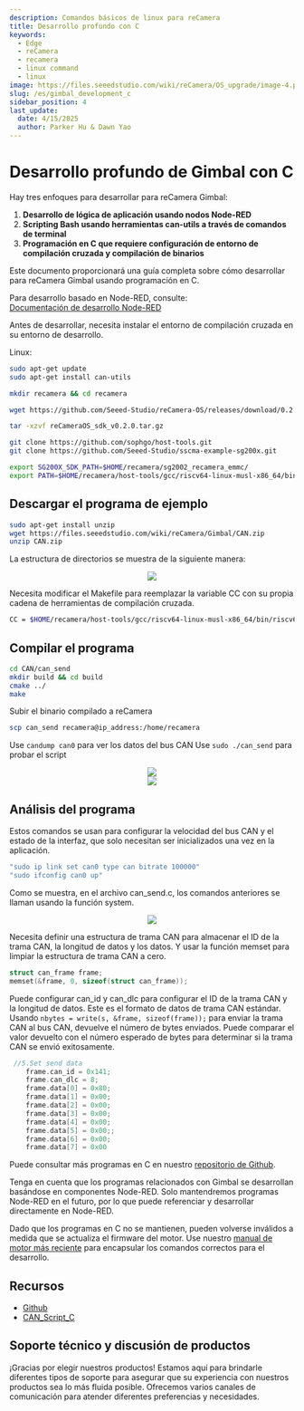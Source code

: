 ```yaml
---
description: Comandos básicos de linux para reCamera
title: Desarrollo profundo con C
keywords:
  - Edge
  - reCamera
  - recamera
  - linux command
  - linux
image: https://files.seeedstudio.com/wiki/reCamera/OS_upgrade/image-4.png
slug: /es/gimbal_development_c
sidebar_position: 4
last_update:
  date: 4/15/2025
  author: Parker Hu & Dawn Yao
---
```


# Desarrollo profundo de Gimbal con C

Hay tres enfoques para desarrollar para reCamera Gimbal:

1. **Desarrollo de lógica de aplicación usando nodos Node-RED**
2. **Scripting Bash usando herramientas can-utils a través de comandos de terminal**  
3. **Programación en C que requiere configuración de entorno de compilación cruzada y compilación de binarios**

Este documento proporcionará una guía completa sobre cómo desarrollar para reCamera Gimbal usando programación en C.

Para desarrollo basado en Node-RED, consulte:  
[Documentación de desarrollo Node-RED](https://wiki.seeedstudio.com/es/recamera_gimbal_node_red/)

Antes de desarrollar, necesita instalar el entorno de compilación cruzada en su entorno de desarrollo.

Linux:

```bash
sudo apt-get update
sudo apt-get install can-utils

mkdir recamera && cd recamera

wget https://github.com/Seeed-Studio/reCamera-OS/releases/download/0.2.0/reCameraOS_sdk_v0.2.0.tar.gz

tar -xzvf reCameraOS_sdk_v0.2.0.tar.gz

git clone https://github.com/sophgo/host-tools.git
git clone https://github.com/Seeed-Studio/sscma-example-sg200x.git

export SG200X_SDK_PATH=$HOME/recamera/sg2002_recamera_emmc/
export PATH=$HOME/recamera/host-tools/gcc/riscv64-linux-musl-x86_64/bin:$PATH

```
## Descargar el programa de ejemplo

```bash
sudo apt-get install unzip
wget https://files.seeedstudio.com/wiki/reCamera/Gimbal/CAN.zip
unzip CAN.zip
```
La estructura de directorios se muestra de la siguiente manera:

<div align="center"><img width={600} src="https://files.seeedstudio.com/wiki/reCamera/Gimbal/CAN_Directory.png" /></div>

Necesita modificar el Makefile para reemplazar la variable CC con su propia cadena de herramientas de compilación cruzada.

```bash
CC = $HOME/recamera/host-tools/gcc/riscv64-linux-musl-x86_64/bin/riscv64-unknown-linux-musl-gcc
```

## Compilar el programa

```bash
cd CAN/can_send
mkdir build && cd build
cmake ../
make
```

Subir el binario compilado a reCamera

```bash
scp can_send recamera@ip_address:/home/recamera
```

Use `candump can0` para ver los datos del bus CAN
Use `sudo ./can_send` para probar el script

<div align="center"><img width={600} src="https://files.seeedstudio.com/wiki/reCamera/Gimbal/can_send.png" /></div>

<div align="center"><img width={600} src="https://files.seeedstudio.com/wiki/reCamera/Gimbal/can_dump.png" /></div>

## Análisis del programa

Estos comandos se usan para configurar la velocidad del bus CAN y el estado de la interfaz, que solo necesitan ser inicializados una vez en la aplicación.

```bash
"sudo ip link set can0 type can bitrate 100000"
"sudo ifconfig can0 up"
```
Como se muestra, en el archivo can_send.c, los comandos anteriores se llaman usando la función system.

<div align="center"><img width={600} src="https://files.seeedstudio.com/wiki/reCamera/Gimbal/Initialization_can0.png" /></div>

Necesita definir una estructura de trama CAN para almacenar el ID de la trama CAN, la longitud de datos y los datos.
Y usar la función memset para limpiar la estructura de trama CAN a cero.

```c
struct can_frame frame;
memset(&frame, 0, sizeof(struct can_frame));
```

Puede configurar can_id y can_dlc para configurar el ID de la trama CAN y la longitud de datos.
Este es el formato de datos de trama CAN estándar.
Usando `nbytes = write(s, &frame, sizeof(frame));` para enviar la trama CAN al bus CAN, devuelve el número de bytes enviados. Puede comparar el valor devuelto con el número esperado de bytes para determinar si la trama CAN se envió exitosamente.

```c
 //5.Set send data
    frame.can_id = 0x141;
    frame.can_dlc = 8;
    frame.data[0] = 0x80;
    frame.data[1] = 0x00;
    frame.data[2] = 0x00;
    frame.data[3] = 0x00;
    frame.data[4] = 0x00;
    frame.data[5] = 0x00;;
    frame.data[6] = 0x00;
    frame.data[7] = 0x00
```

Puede consultar más programas en C en nuestro [repositorio de Github](https://github.com/Seeed-Studio/OSHW-reCamera-Series/tree/main/reCamera_Gimbal/src).

Tenga en cuenta que los programas relacionados con Gimbal se desarrollan basándose en componentes Node-RED. Solo mantendremos programas Node-RED en el futuro, por lo que puede referenciar y desarrollar directamente en Node-RED.

Dado que los programas en C no se mantienen, pueden volverse inválidos a medida que se actualiza el firmware del motor. Use nuestro [manual de motor más reciente](https://github.com/Seeed-Studio/OSHW-reCamera-Series/blob/main/reCamera_Gimbal/MotorTools/EN/CAN_Protocol_DescriptionV2.36.pdf) para encapsular los comandos correctos para el desarrollo.


## Recursos

- [Github](https://github.com/Seeed-Studio/OSHW-reCamera-Series)
- [CAN_Script_C](https://files.seeedstudio.com/wiki/reCamera/Gimbal/CAN.zip)

## Soporte técnico y discusión de productos

¡Gracias por elegir nuestros productos! Estamos aquí para brindarle diferentes tipos de soporte para asegurar que su experiencia con nuestros productos sea lo más fluida posible. Ofrecemos varios canales de comunicación para atender diferentes preferencias y necesidades.

<div class="button_tech_support_container">
<a href="https://forum.seeedstudio.com/" class="button_forum"></a> 
<a href="https://www.seeedstudio.com/contacts" class="button_email"></a>
</div>

<div class="button_tech_support_container">
<a href="https://discord.gg/eWkprNDMU7" class="button_discord"></a> 
<a href="https://github.com/Seeed-Studio/wiki-documents/discussions/69" class="button_discussion"></a>
</div>